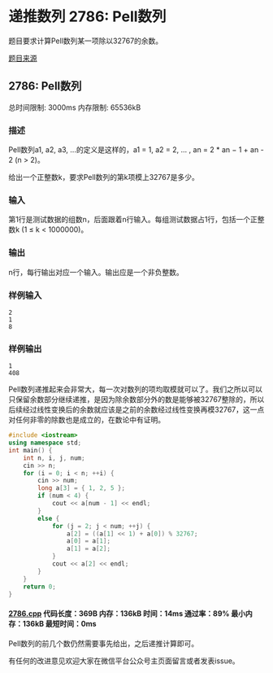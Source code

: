 # 递推数列 2786: Pell数列

题目要求计算Pell数列某一项除以32767的余数。

[题目来源](http://bailian.openjudge.cn/practice/2786/)

## 2786: Pell数列

总时间限制: 3000ms    内存限制: 65536kB

### 描述

Pell数列a1, a2, a3, ...的定义是这样的，a1 = 1, a2 = 2, ... , an = 2 * an − 1 + an - 2 (n > 2)。

给出一个正整数k，要求Pell数列的第k项模上32767是多少。

### 输入

第1行是测试数据的组数n，后面跟着n行输入。每组测试数据占1行，包括一个正整数k (1 ≤ k < 1000000)。

### 输出

n行，每行输出对应一个输入。输出应是一个非负整数。

### 样例输入
```
2
1
8
```
### 样例输出
```
1
408
```
Pell数列递推起来会非常大，每一次对数列的项均取模就可以了。我们之所以可以只保留余数部分继续递推，是因为除余数部分外的数是能够被32767整除的，所以后续经过线性变换后的余数就应该是之前的余数经过线性变换再模32767，这一点对任何非零的除数也是成立的，在数论中有证明。
```cpp
#include <iostream>
using namespace std;
int main() {
	int n, i, j, num;
	cin >> n;
	for (i = 0; i < n; ++i) {
		cin >> num;
		long a[3] = { 1, 2, 5 };
		if (num < 4) {
			cout << a[num - 1] << endl;
		}
		else {
			for (j = 2; j < num; ++j) {
				a[2] = ((a[1] << 1) + a[0]) % 32767;
				a[0] = a[1];
				a[1] = a[2];
			}
			cout << a[2] << endl;
		}
	}
	return 0;
}
```
#### [2786.cpp](/Code/2700-2799/2786.cpp) 代码长度：369B 内存：136kB 时间：14ms 通过率：89% 最小内存：136kB  最短时间：0ms

Pell数列的前几个数仍然需要事先给出，之后递推计算即可。

有任何的改进意见欢迎大家在微信平台公众号主页面留言或者发表issue。

